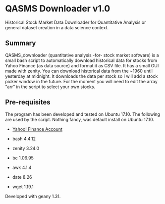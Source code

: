 # QASMS Downloader v1.0

Historical Stock Market Data Downloader for Quantitative Analysis or general dataset creation in a data science context.

## Summary
QASMS_downloader (quantitative analysis -for- stock market software) is a small bash script to automatically download historical data for stocks from Yahoo Finance (as data source) and format it as CSV file. It has a small GUI made with zenity. You can download historical data from the ~1960 until yesterday at midnight. It downloads the data per stock so I will add a stock picker window in the future. For the moment you will need to edit the array "arr" in the script to select your own stocks. 

## Pre-requisites
The program has been developed and tested on Ubuntu 17.10. The following are used by the script. Nothing fancy, was default install on Ubuntu 17.10.

* [Yahoo! Finance Account](https://login.yahoo.com/config/login?.intl=ca&.lang=en-CA&.src=finance&.done=https%3A%2F%2Fca.finance.yahoo.com%2F)

* bash 4.4.12
* zenity 3.24.0
* bc 1.06.95
* awk 4.1.4
* date 8.26
* wget 1.19.1

Developed with geany 1.31.
